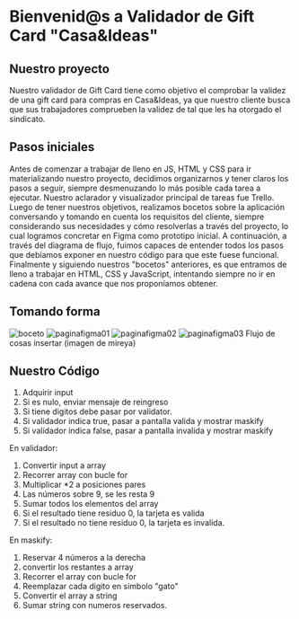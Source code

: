 # Bienvenid@s a Validador de Gift Card "Casa&Ideas"

## Nuestro proyecto
Nuestro validador de Gift Card tiene como objetivo el comprobar la validez de una gift card para compras en Casa&Ideas, ya que nuestro cliente busca que sus trabajadores comprueben la validez de tal que les ha otorgado el sindicato.


## Pasos iniciales
Antes de comenzar a trabajar de lleno en JS, HTML y CSS para ir materializando nuestro proyecto, decidimos organizarnos y tener claros los pasos a seguir, siempre desmenuzando lo más posible cada tarea a ejecutar.
Nuestro aclarador y visualizador principal de tareas fue Trello.
Luego de tener nuestros objetivos, realizamos bocetos sobre la aplicación conversando y tomando en cuenta los requisitos del cliente, siempre considerando sus necesidades y cómo resolverlas a través del proyecto, lo cual logramos concretar en Figma como prototipo inicial.
A continuación, a través del diagrama de flujo, fuimos capaces de entender todos los pasos que debíamos exponer en nuestro código para que este fuese funcional.
Finalmente y siguiendo nuestros "bocetos" anteriores, es que entramos de lleno a trabajar en HTML, CSS y JavaScript, intentando siempre no ir en cadena con cada avance que nos proponíamos obtener.

## Tomando forma
![boceto](https://imgur.com/yHEVOMu)
![paginafigma01](https://imgur.com/tg9GleE)
![paginafigma02](https://imgur.com/FMrcvfE)
![paginafigma03](https://imgur.com/L59BKt8)
Flujo de cosas insertar (imagen de mireya)

## Nuestro Código
1. Adquirir input
2. Si es nulo, enviar mensaje de reingreso
3. Si tiene digitos debe pasar por validator.
4. Si validador indica true, pasar a pantalla valida y mostrar maskify
5. Si validador indica false, pasar a pantalla invalida y mostrar maskify

En validador:

1. Convertir input a array
2. Recorrer array con bucle for
3. Multiplicar *2 a posiciones pares
4. Las números sobre 9, se les resta 9
5. Sumar todos los elementos del array
6. Si el resultado tiene residuo 0, la tarjeta es valida
7. Si el resultado no tiene residuo 0, la tarjeta es invalida.

En maskify:

1. Reservar 4 números a la derecha
2. convertir los restantes a array
3. Recorrer el array con bucle for
4. Reemplazar cada digito en simbolo "gato"
5. Convertir el array a string
6. Sumar string con numeros reservados.
